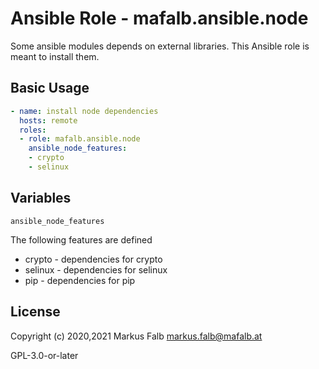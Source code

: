 # Ansible Role - mafalb.ansible.node

Some ansible modules depends on external libraries. This Ansible role is meant to install them.

## Basic Usage

```yaml
- name: install node dependencies
  hosts: remote
  roles:
  - role: mafalb.ansible.node
    ansible_node_features:
    - crypto
    - selinux
```

## Variables

```ansible_node_features```

The following features are defined

* crypto - dependencies for crypto
* selinux - dependencies for selinux
* pip - dependencies for pip

## License

Copyright (c) 2020,2021 Markus Falb <markus.falb@mafalb.at>

GPL-3.0-or-later
